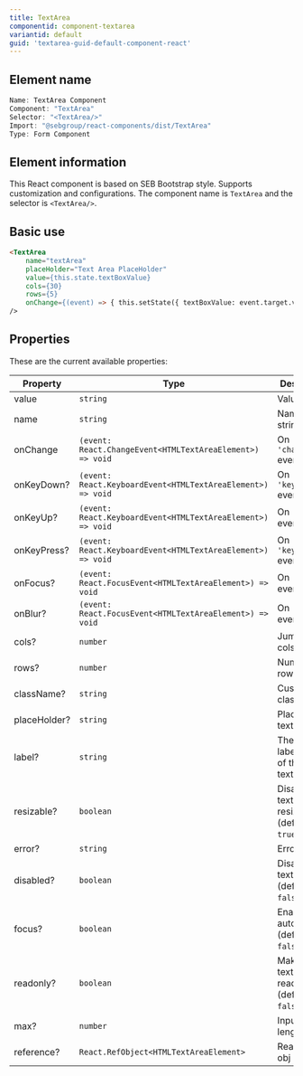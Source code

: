 ```yaml
---
title: TextArea
componentid: component-textarea
variantid: default
guid: 'textarea-guid-default-component-react'
---
```


## Element name
```javascript
Name: TextArea Component
Component: "TextArea"
Selector: "<TextArea/>"
Import: "@sebgroup/react-components/dist/TextArea"
Type: Form Component
```

## Element information 
This React component is based on SEB Bootstrap style. Supports customization and configurations. The component name is `TextArea` and the selector is `<TextArea/>`.

## Basic use
```html
<TextArea
    name="textArea"
    placeHolder="Text Area PlaceHolder"
    value={this.state.textBoxValue}
    cols={30}
    rows={5}
    onChange={(event) => { this.setState({ textBoxValue: event.target.value }); }}
/>
```

## Properties
These are the current available properties:

| Property     | Type                                                        | Descrition                                  |
| ------------ | ----------------------------------------------------------- | ------------------------------------------- |
| value        | `string`                                                    | Value string                                |
| name         | `string`                                                    | Name string                                 |
| onChange     | `(event: React.ChangeEvent<HTMLTextAreaElement>) => void`   | On `'change'` event                         |
| onKeyDown?   | `(event: React.KeyboardEvent<HTMLTextAreaElement>) => void` | On `'keydown'` event                        |
| onKeyUp?     | `(event: React.KeyboardEvent<HTMLTextAreaElement>) => void` | On `'keyup'` event                          |
| onKeyPress?  | `(event: React.KeyboardEvent<HTMLTextAreaElement>) => void` | On `'keypress'` event                       |
| onFocus?     | `(event: React.FocusEvent<HTMLTextAreaElement>) => void`    | On `'focus'` event                          |
| onBlur?      | `(event: React.FocusEvent<HTMLTextAreaElement>) => void`    | On `'blur'` event                           |
| cols?        | `number`                                                    | Jumber of cols                              |
| rows?        | `number`                                                    | Number of rows                              |
| className?   | `string`                                                    | Custom class                                |
| placeHolder? | `string`                                                    | Placeholder text                            |
| label?       | `string`                                                    | The small label on top of the textbox       |
| resizable?   | `boolean`                                                   | Disable textarea resize. (default: `true`)  |
| error?       | `string`                                                    | Error text                                  |
| disabled?    | `boolean`                                                   | Disable textarea. (default: `false`)        |
| focus?       | `boolean`                                                   | Enable autofocus. (default: `false`)        |
| readonly?    | `boolean`                                                   | Make textatrea readonly. (default: `false`) |
| max?         | `number`                                                    | Input max length                            |
| reference?   | `React.RefObject<HTMLTextAreaElement>`                      | React Ref obj                               |
